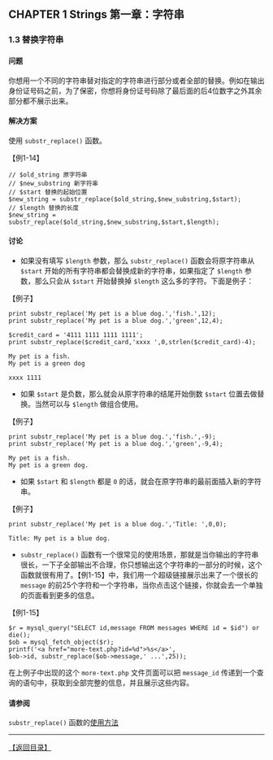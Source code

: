## CHAPTER 1 Strings 第一章：字符串 

### 1.3 替换字符串 

#### 问题

你想用一个不同的字符串替对指定的字符串进行部分或者全部的替换。例如在输出身份证号码之前，为了保密，你想将身份证号码除了最后面的后4位数字之外其余部分都不展示出来。


#### 解决方案

使用 `substr_replace()` 函数。

【例1-14】

	// $old_string 原字符串
	// $new_substring 新字符串
	// $start 替换的起始位置
	$new_string = substr_replace($old_string,$new_substring,$start);
	// $length 替换的长度
	$new_string = substr_replace($old_string,$new_substring,$start,$length);

#### 讨论

- 如果没有填写 `$length` 参数，那么 `substr_replace()` 函数会将原字符串从 `$start` 开始的所有字符串都会替换成新的字符串，如果指定了 `$length` 参数，那么只会从 `$start` 开始替换掉 `$length` 这么多的字符。下面是例子：

【例子】

	print substr_replace('My pet is a blue dog.','fish.',12);
	print substr_replace('My pet is a blue dog.','green',12,4);

	$credit_card = '4111 1111 1111 1111';
	print substr_replace($credit_card,'xxxx ',0,strlen($credit_card)-4);

	My pet is a fish.
	My pet is a green dog

	xxxx 1111

- 如果 `$start` 是负数，那么就会从原字符串的结尾开始倒数 `$start` 位置去做替换。当然可以与 `$length` 做组合使用。

【例子】

	print substr_replace('My pet is a blue dog.','fish.',-9);
	print substr_replace('My pet is a blue dog.','green',-9,4);
	
	My pet is a fish.
	My pet is a green dog.

-  如果 `$start` 和 `$length` 都是 `0` 的话，就会在原字符串的最前面插入新的字符串。

【例子】

	print substr_replace('My pet is a blue dog.','Title: ',0,0);

	Title: My pet is a blue dog.

- `substr_replace()` 函数有一个很常见的使用场景，那就是当你输出的字符串很长，一下子全部输出不合理，你只想输出这个字符串的一部分的时候，这个函数就很有用了。【例1-15】中，我们用一个超级链接展示出来了一个很长的 `message` 的前25个字符和一个字符串，当你点击这个链接，你就会去一个单独的页面看到更多的信息。

【例1-15】

	$r = mysql_query("SELECT id,message FROM messages WHERE id = $id") or die();
	$ob = mysql_fetch_object($r);
	printf('<a href="more-text.php?id=%d">%s</a>',
	$ob->id, substr_replace($ob->message,' ...',25));

在上例子中出现的这个 `more-text.php` 文件页面可以把 `message_id` 传递到一个查询的语句中，获取到全部完整的信息，并且展示这些内容。

#### 请参阅


`substr_replace()` 函数的[使用方法](http://php.net/manual/zh/function.substr-replace.php)


----------


[【返回目录】](/README.md)